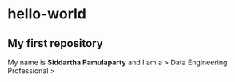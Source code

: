 # hello-world
## My first repository
My name is **Siddartha Pamulaparty** and I am a > Data Engineering Professional >
